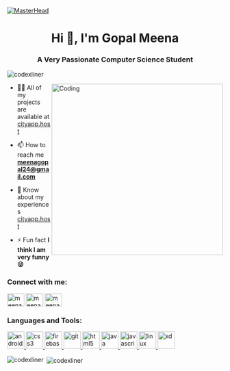 [![MasterHead](https://mir-s3-cdn-cf.behance.net/project_modules/fs/54b6c068097599.5b50bca476b9b.gif)](cityapp.host)
<h1 align="center">Hi 👋, I'm Gopal Meena</h1>
<h3 align="center">A Very Passionate Computer Science Student</h3>

<p align="left"> <img src="https://komarev.com/ghpvc/?username=codexliner&label=Profile%20views&color=0e75b6&style=flat" alt="codexliner" /> </p>
<img align="right" alt="Coding" width="400" src="https://cdn.dribbble.com/users/1961926/screenshots/6607609/tan_rig.gif">

- 👨‍💻 All of my projects are available at [cityapp.host](https://cityapp.host)

<!-- 📝 I regularly write articles on [cityapp.host](cityapp.host)-->

- 📫 How to reach me **meenagopal24@gmail.com**

- 📄 Know about my experiences [cityapp.host](https://cityapp.host)

- ⚡ Fun fact **I think I am very funny😜**

<h3 align="left">Connect with me:</h3>
<p align="left">
<a href="https://www.linkedin.com/in/meenagopal24/" target="blank"><img align="center" src="https://cdn.jsdelivr.net/npm/simple-icons@3.0.1/icons/linkedin.svg" alt="meenagopa24" height="30" width="40" /></a>
<a href="https://fb.com/meenagopal24" target="blank"><img align="center" src="https://cdn.jsdelivr.net/npm/simple-icons@3.0.1/icons/facebook.svg" alt="meenagopal24" height="30" width="40" /></a>
<a href="https://instagram.com/meenagopal24" target="blank"><img align="center" src="https://cdn.jsdelivr.net/npm/simple-icons@3.0.1/icons/instagram.svg" alt="meenagopal24" height="30" width="40" /></a>
</p>

<h3 align="left">Languages and Tools:</h3>
<p align="left"> <a href="https://developer.android.com" target="_blank"> <img src="https://simpleicon.com/wp-content/uploads/android.png" alt="android" width="40" height="40"/> </a> <a href="https://www.w3schools.com/css/" target="_blank"> <img src="https://1.bp.blogspot.com/-l6X4a80SbD4/X_nRf20hGXI/AAAAAAAACe8/ER-XgXCaoFseWarzUKnvQb_x0JU_FFAeACLcBGAsYHQ/s320/css3-logo-png-transparent.png" alt="css3" width="40" height="40"/> </a> <a href="https://firebase.google.com/" target="_blank"> <img src="https://www.vectorlogo.zone/logos/firebase/firebase-icon.svg" alt="firebase" width="40" height="40"/> </a> <a href="https://git-scm.com/" target="_blank"> <img src="https://www.vectorlogo.zone/logos/git-scm/git-scm-icon.svg" alt="git" width="40" height="40"/> </a> <a href="https://www.w3.org/html/" target="_blank"> <img src="https://1.bp.blogspot.com/-murbWItr9-c/X_nRf_OMusI/AAAAAAAACe0/94c0WSPFHOEFSMrdB7gA-5K2CBsddyTbACLcBGAsYHQ/s320/5847f5bdcef1014c0b5e489c.png" alt="html5" width="40" height="40"/> </a> <a href="https://www.java.com" target="_blank"> <img src="https://1.bp.blogspot.com/-aNeId7EukWk/X_nQ2WEvaRI/AAAAAAAACes/Bo0nlxJQbHM3qsB_Ki6JWF5rHLgLh1h7QCLcBGAsYHQ/s320/58480979cef1014c0b5e4901%2B%25282%2529.png" alt="java" width="40" height="40"/> </a> <a href="https://developer.mozilla.org/en-US/docs/Web/JavaScript" target="_blank"> <img src="https://1.bp.blogspot.com/-uSd47Y05ak0/X_nRpABpuCI/AAAAAAAACfA/LMh_UJCZ4pQgD8rer32-hP7D1_jAu8ZYwCLcBGAsYHQ/s320/Daco_3133777.png" alt="javascript" width="40" height="40"/> </a> <a href="https://www.linux.org/" target="_blank"> <img src="https://devicons.github.io/devicon/devicon.git/icons/linux/linux-original.svg" alt="linux" width="40" height="40"/> </a> <a href="https://www.adobe.com/products/xd.html" target="_blank"> <img src="https://cdn.worldvectorlogo.com/logos/adobe-xd.svg" alt="xd" width="40" height="40"/> </a> </p>

<p><img align="left" src="https://github-readme-stats.vercel.app/api/top-langs?username=codexliner&show_icons=true&locale=en&layout=compact" alt="codexliner" /></p>

<p>&nbsp;<img align="center" src="https://github-readme-stats.vercel.app/api?username=codexliner&show_icons=true&locale=en" alt="codexliner" /></p>
